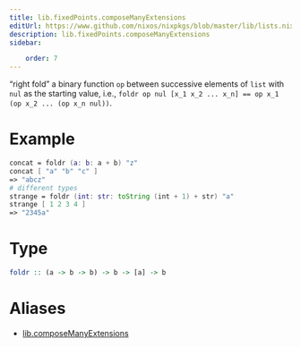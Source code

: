 ```yaml
---
title: lib.fixedPoints.composeManyExtensions
editUrl: https://www.github.com/nixos/nixpkgs/blob/master/lib/lists.nix#L77C20
description: lib.fixedPoints.composeManyExtensions
sidebar:

    order: 7
---
```


“right fold” a binary function `op` between successive elements of
`list` with `nul` as the starting value, i.e.,
`foldr op nul [x_1 x_2 ... x_n] == op x_1 (op x_2 ... (op x_n nul))`.

# Example

```nix
concat = foldr (a: b: a + b) "z"
concat [ "a" "b" "c" ]
=> "abcz"
# different types
strange = foldr (int: str: toString (int + 1) + str) "a"
strange [ 1 2 3 4 ]
=> "2345a"
```

# Type

```haskell
foldr :: (a -> b -> b) -> b -> [a] -> b
```


# Aliases

- [lib.composeManyExtensions](/nix-doc-comments/reference/lib/lib-composeManyExtensions)


